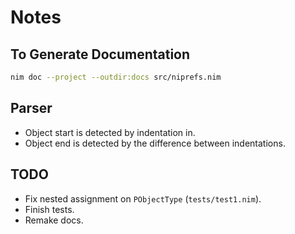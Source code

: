 # Notes

## To Generate Documentation
```sh
nim doc --project --outdir:docs src/niprefs.nim
```

## Parser
- Object start is detected by indentation in.
- Object end is detected by the difference between indentations.

## TODO
- Fix nested assignment on `PObjectType` (`tests/test1.nim`).
- Finish tests.
- Remake docs.
